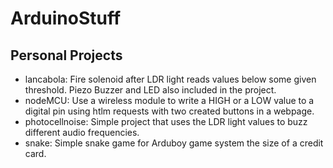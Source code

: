 # ArduinoStuff

Personal Projects
--------

- lancabola: Fire solenoid after LDR light reads values below some given threshold. Piezo Buzzer and LED also included in the project.
- nodeMCU: Use a wireless module to write a HIGH or a LOW value to a digital pin using htlm requests with two created buttons in a webpage.
- photocellnoise: Simple project that uses the LDR light values to buzz different audio frequencies.
- snake: Simple snake game for Arduboy game system the size of a credit card.
